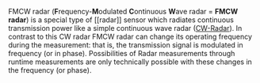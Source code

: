 FMCW radar (**F**requency-**M**odulated **C**ontinuous **W**ave radar = **FMCW radar**) is a special type of [[radar]] sensor which radiates continuous transmission power like a simple continuous wave radar ([CW-Radar](https://www.radartutorial.eu/02.basics/Continuous%20Wave%20Radar.en.html)). In contrast to this CW radar FMCW radar can change its operating frequency during the measurement: that is, the transmission signal is modulated in frequency (or in phase). Possibilities of Radar measurements ​​through runtime measurements are only technically possible with these changes in the frequency (or phase).